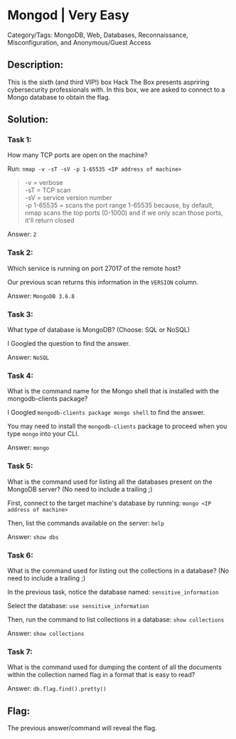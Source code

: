 # Mongod | Very Easy
Category/Tags: MongoDB, Web, Databases, Reconnaissance, Misconfiguration, and Anonymous/Guest Access

## Description:
This is the sixth (and third VIP!) box Hack The Box presents aspriring cybersecurity professionals with. In this box, we are asked to connect to a Mongo database to obtain the flag.

## Solution:
### **Task 1**:
How many TCP ports are open on the machine?

Run: `nmap -v -sT -sV -p 1-65535 <IP address of machine>`<br>
>-v = verbose<br>
>-sT = TCP scan<br>
>-sV = service version number<br>
>-p 1-65535 = scans the port range 1-65535 because, by default, nmap scans the top ports (0-1000) and if we only scan those ports, it'll return closed<br>

Answer: `2`

### **Task 2**:
Which service is running on port 27017 of the remote host?

Our previous scan returns this information in the `VERSION` column.

Answer: `MongoDB 3.6.8`

### **Task 3**:
What type of database is MongoDB? (Choose: SQL or NoSQL)

I Googled the question to find the answer.

Answer: `NoSQL`

### **Task 4**:
What is the command name for the Mongo shell that is installed with the mongodb-clients package?

I Googled `mongodb-clients package mongo shell` to find the answer.

You may need to install the `mongodb-clients` package to proceed when you type `mongo` into your CLI.

Answer: `mongo`

### **Task 5**:
What is the command used for listing all the databases present on the MongoDB server? (No need to include a trailing ;)

First, connect to the target machine's database by running: `mongo <IP address of machine>`

Then, list the commands available on the server: `help`

Answer: `show dbs`

### **Task 6**:
What is the command used for listing out the collections in a database? (No need to include a trailing ;)

In the previous task, notice the database named: `sensitive_information`

Select the database: `use sensitive_information`

Then, run the command to list collections in a database: `show collections`

Answer: `show collections`

### **Task 7**:
What is the command used for dumping the content of all the documents within the collection named flag in a format that is easy to read?

Answer: `db.flag.find().pretty()`

## **Flag**:
The previous answer/command will reveal the flag.
